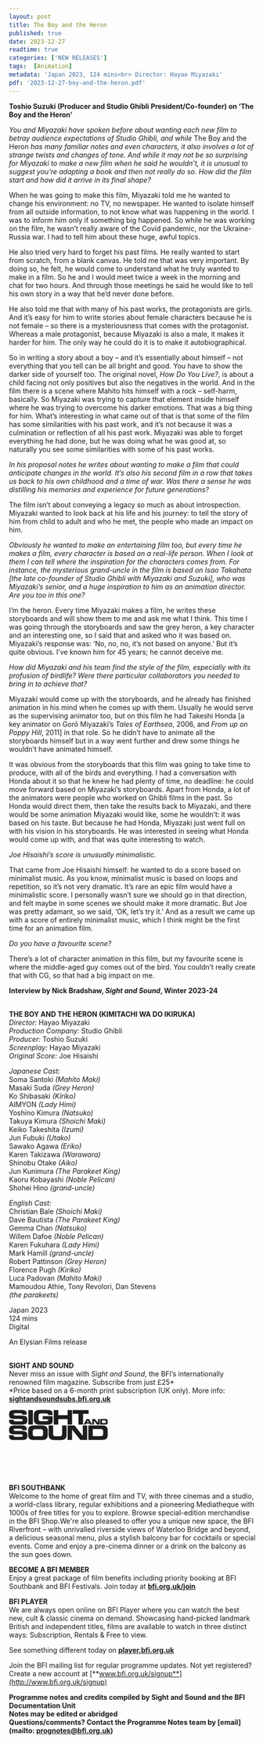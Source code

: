 ```yaml
---
layout: post
title: The Boy and the Heron
published: true
date: 2023-12-27
readtime: true
categories: ['NEW RELEASES']
tags:  [Animation]
metadata: 'Japan 2023, 124 mins<br> Director: Hayao Miyazaki'
pdf: '2023-12-27-boy-and-the-heron.pdf'
---
```


**Toshio Suzuki (Producer and Studio Ghibli President/Co-founder)  on ‘The Boy and the Heron’**

_You and Miyazaki have spoken before about wanting each new film to betray audience expectations of Studio Ghibli, and while_ The Boy and the Heron _has many familiar notes and even characters, it also involves a lot of strange twists and changes of tone. And while it may not be so surprising for Miyazaki to make a new film when he said he wouldn’t, it is unusual to suggest you’re adapting a book and then not really do so. How did the film start and how did it arrive in its final shape?_

When he was going to make this film, Miyazaki told me he wanted to change his environment: no TV, no newspaper. He wanted to isolate himself from all outside information, to not know what was happening in the world. I was to inform him only if something big happened. So while he was working on the film, he wasn’t really aware of the Covid pandemic, nor the Ukraine-Russia war. I had to tell him about these huge, awful topics.

He also tried very hard to forget his past films. He really wanted to start from scratch, from a blank canvas. He told me that was very important. By doing so, he felt, he would come to understand what he truly wanted to make in a film. So he and I would meet twice a week in the morning and chat for two hours. And through those meetings he said he would like to tell his own story in a way that he’d never done before.

He also told me that with many of his past works, the protagonists are girls. And it’s easy for him to write stories about female characters because he is not female – so there is a mysteriousness that comes with the protagonist. Whereas a male protagonist, because Miyazaki is also a male, it makes it harder for him. The only way he could do it is to make it autobiographical.

So in writing a story about a boy – and it’s essentially about himself – not everything that you tell can be all bright and good. You have to show the darker side of yourself too. The original novel, _How Do You Live?_, is about a child facing not only positives but also the negatives in the world. And in the film there is a scene where Mahito hits himself with a rock – self-harm, basically. So Miyazaki was trying to capture that element inside himself where he was trying to overcome his darker emotions. That was a big thing for him. What’s interesting in what came out of that is that some of the film has some similarities with his past work, and it’s not because it was a culmination or reflection of all his past work. Miyazaki was able to forget everything he had done, but he was doing what he was good at, so naturally you see some similarities with some of his past works.

_In his proposal notes he writes about wanting to make a film that could anticipate changes in the world. It’s also his second film in a row that takes us back to his own childhood and a time of war. Was there a sense he was distilling his memories and experience for future generations?_

The film isn’t about conveying a legacy so much as about introspection. Miyazaki wanted to look back at his life and his journey: to tell the story of him from child to adult and who he met, the people who made an impact on him.

_Obviously he wanted to make an entertaining film too, but every time he makes a film, every character is based on a real-life person. When I look at them I can tell where the inspiration for the characters comes from. For instance, the mysterious grand-uncle in the film is based on Isao Takahata [the late co-founder of Studio Ghibli with Miyazaki and Suzuki], who was Miyazaki’s senior, and a huge inspiration to him as an animation director. Are you too in this one?_

I’m the heron. Every time Miyazaki makes a film, he writes these storyboards and will show them to me and ask me what I think. This time I was going through the storyboards and saw the grey heron, a key character and an interesting one, so I said that and asked who it was based on. Miyazaki’s response was: ‘No, no, no, it’s not based on anyone.’ But it’s quite obvious. I’ve known him for 45 years; he cannot deceive me.

_How did Miyazaki and his team find the style of the film, especially with its profusion of birdlife? Were there particular collaborators you needed to bring in to achieve that?_

Miyazaki would come up with the storyboards, and he already has finished animation in his mind when he comes up with them. Usually he would serve as the supervising animator too, but on this film he had Takeshi Honda [a key animator on Gorō Miyazaki’s _Tales of Earthsea_, 2006, and _From up on Poppy Hill_, 2011] in that role. So he didn’t have to animate all the storyboards himself but in a way went further and drew some things he wouldn’t have animated himself.

It was obvious from the storyboards that this film was going to take time to produce, with all of the birds and everything. I had a conversation with Honda about it so that he knew he had plenty of time, no deadline: he could move forward based on Miyazaki’s storyboards. Apart from Honda, a lot of the animators were people who worked on Ghibli films in the past. So Honda would direct them, then take the results back to Miyazaki, and there would be some animation Miyazaki would like, some he wouldn’t: it was based on his taste. But because he had Honda, Miyazaki just went full on with his vision in his storyboards. He was interested in seeing what Honda would come up with, and that was quite interesting to watch.

_Joe Hisaishi’s score is unusually minimalistic._

That came from Joe Hisaishi himself: he wanted to do a score based on minimalist music. As you know, minimalist music is based on loops and repetition, so it’s not very dramatic. It’s rare an epic film would have a minimalistic score. I personally wasn’t sure we should go in that direction, and felt maybe in some scenes we should make it more dramatic. But Joe was pretty adamant, so we said, ‘OK, let’s try it.’ And as a result we came up with a score of entirely minimalist music, which I think might be the first time for an animation film.

_Do you have a favourite scene?_

There’s a lot of character animation in this film, but my favourite scene is where the middle-aged guy comes out of the bird. You couldn’t really create that with CG, so that had a big impact on me.

**Interview by Nick Bradshaw, _Sight and Sound_, Winter 2023-24**
<br><br>

**THE BOY AND THE HERON (KIMITACHI WA DO IKIRUKA)**<br>
_Director:_ Hayao Miyazaki<br>
_Production Company:_ Studio Ghibli<br>
_Producer:_ Toshio Suzuki<br>
_Screenplay:_ Hayao Miyazaki<br>
_Original Score:_ Joe Hisaishi<br>

_Japanese Cast:_<br>
Soma Santoki _(Mahito Maki)_<br>
Masaki Suda _(Grey Heron)_<br>
Ko Shibasaki _(Kiriko)_<br>
AIMYON _(Lady Himi)_<br>
Yoshino Kimura _(Natsuko)_<br>
Takuya Kimura _(Shoichi Maki)_<br>
Keiko Takeshita _(Izumi)_<br>
Jun Fubuki _(Utako)_<br>
Sawako Agawa _(Eriko)_<br>
Karen Takizawa _(Warawara)_<br>
Shinobu Otake _(Aiko)_<br>
Jun Kunimura _(The Parakeet King)_<br>
Kaoru Kobayashi _(Noble Pelican)_<br>
Shohei Hino _(grand-uncle)_<br>

_English Cast:_<br>
Christian Bale _(Shoichi Maki)_<br>
Dave Bautista _(The Parakeet King)_<br>
Gemma Chan _(Natsuko)_<br>
Willem Dafoe _(Noble Pelican)_<br>
Karen Fukuhara _(Lady Himi)_<br>
Mark Hamill _(grand-uncle)_<br>
Robert Pattinson _(Grey Heron)_<br>
Florence Pugh _(Kiriko)_<br>
Luca Padovan _(Mahito Maki)_<br>
Mamoudou Athie, Tony Revolori, Dan Stevens  
_(the parakeets)_<br>

Japan 2023<br>
124 mins<br>
Digital

An Elysian Films release<br>
<br>

**SIGHT AND SOUND**<br>
Never miss an issue with _Sight and Sound_, the BFI’s internationally renowned film magazine. Subscribe from just £25*<br>
*Price based on a 6-month print subscription (UK only). More info: [**sightandsoundsubs.bfi.org.uk**](https://sightandsoundsubs.bfi.org.uk/subscribe)

<img style="float: left;" src="/img/sight-and-sound.jpg" width="40%" height="40%"><br><br><br><br><br><br><br><br>

**BFI SOUTHBANK**  
Welcome to the home of great film and TV, with three cinemas and a studio, a world-class library, regular exhibitions and a pioneering Mediatheque with 1000s of free titles for you to explore. Browse special-edition merchandise in the BFI Shop.We&#39;re also pleased to offer you a unique new space, the BFI Riverfront – with unrivalled riverside views of Waterloo Bridge and beyond, a delicious seasonal menu, plus a stylish balcony bar for cocktails or special events. Come and enjoy a pre-cinema dinner or a drink on the balcony as the sun goes down.  

**BECOME A BFI MEMBER**  
Enjoy a great package of film benefits including priority booking at BFI Southbank and BFI Festivals. Join today at [**bfi.org.uk/join**](http://www.bfi.org.uk/join)  

**BFI PLAYER**  
 We are always open online on BFI Player where you can watch the best new, cult &amp; classic cinema on demand. Showcasing hand-picked landmark British and independent titles, films are available to watch in three distinct ways: Subscription, Rentals &amp; Free to view.  

See something different today on [**player.bfi.org.uk**](https://player.bfi.org.uk)  

Join the BFI mailing list for regular programme updates. Not yet registered? Create a new account at [**www.bfi.org.uk/signup**](http://www.bfi.org.uk/signup)

**Programme notes and credits compiled by Sight and Sound and the BFI Documentation Unit  
Notes may be edited or abridged  
Questions/comments? Contact the Programme Notes team by [email](mailto: prognotes@bfi.org.uk)**

<!--stackedit_data:
eyJoaXN0b3J5IjpbLTE1MjcxNTM0ODhdfQ==
-->